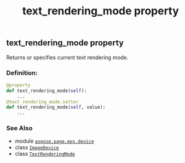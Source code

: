 ﻿---
title: text_rendering_mode property
second_title: Aspose.Page for Python via .NET API References
description: 
type: docs
weight: 700
url: /python-net/aspose.page.eps.device/imagedevice/text_rendering_mode/
is_root: false
---

## text_rendering_mode property


Returns or specifies current text rendering mode.
### Definition:
```python
@property
def text_rendering_mode(self):
    ...
@text_rendering_mode.setter
def text_rendering_mode(self, value):
    ...
```

### See Also
* module [`aspose.page.eps.device`](../../)
* class [`ImageDevice`](/page/python-net/aspose.page.eps.device/imagedevice)
* class [`TextRenderingMode`](/page/python-net/aspose.page/textrenderingmode)
